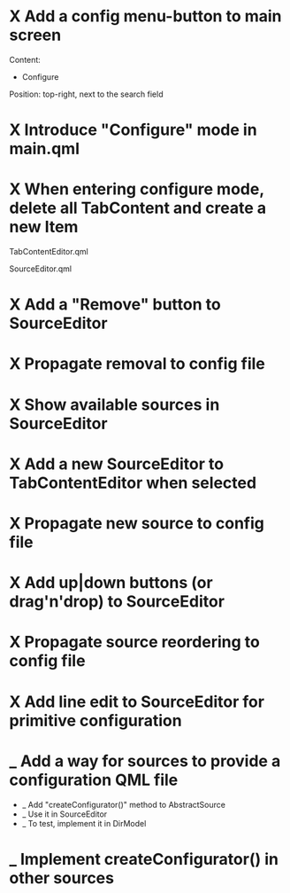 # X Add a config menu-button to main screen

Content:
- Configure

Position: top-right, next to the search field

# X Introduce "Configure" mode in main.qml

# X When entering configure mode, delete all TabContent and create a new Item

TabContentEditor.qml

SourceEditor.qml

# X Add a "Remove" button to SourceEditor

# X Propagate removal to config file

# X Show available sources in SourceEditor

# X Add a new SourceEditor to TabContentEditor when selected

# X Propagate new source to config file

# X Add up|down buttons (or drag'n'drop) to SourceEditor

# X Propagate source reordering to config file

# X Add line edit to SourceEditor for primitive configuration

# _ Add a way for sources to provide a configuration QML file

- _ Add "createConfigurator()" method to AbstractSource
- _ Use it in SourceEditor
- _ To test, implement it in DirModel

# _ Implement createConfigurator() in other sources
